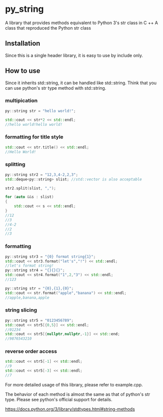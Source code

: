# py_string
A library that provides methods equivalent to Python 3's str class in C ++
A class that reproduced the Python str class

## Installation
Since this is a single header library, it is easy to use by include only.

## How to use
Since it inherits std::string, it can be handled like std::string. Think that you can use python's str type method with std::string.

### multipication
```cpp
py::string str = "hello world!";

std::cout << str*2 << std::endl;
//hello world!hello world!
```


### formatting for title style
```cpp
std::cout << str.title() << std::endl;
//Hello World!
```

### splitting
```cpp
py::string str2 = "12,3,4-2,2,3";
std::deque<py::string> slist; //std::vector is also acceptable

str2.split(slist, ",");

for (auto &&s : slist)
{
    std::cout << s << std::endl;
}
//12
//3
//4-2
//2
//3
```

### formatting
```cpp
py::string str3 = "{0} format string{1}";
std::cout << str3.format("let's","!") << std::endl;
//let's format string!
py::string str4 = "{}{}{}";
std::cout << str4.format("1",2,"3") << std::endl;
//123

py::string str = "{0},{1},{0}";
std::cout << str.format("apple","banana") << std::endl;
//apple,banana,apple

```

### string slicing
```cpp
py::string str5 = "0123456789";
std::cout << str5[{0,5}] << std::endl;
//01234
std::cout << str5[{nullptr,nullptr,-1}] << std::end;
//9876543210
```
### reverse order access
```cpp
std::cout << str5[-1] << std::endl;
//9
std::cout << str5[-3] << std::endl;
//7
```



For more detailed usage of this library, please refer to example.cpp.

The behavior of each method is almost the same as that of python's str type.
Please see python's official support for details.

https://docs.python.org/3/library/stdtypes.html#string-methods
